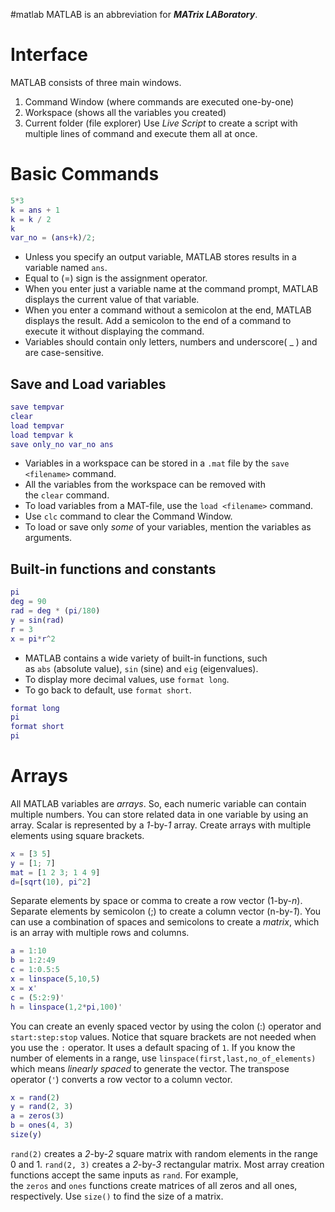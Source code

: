 #matlab
MATLAB is an abbreviation for ***MATrix LABoratory***.
# Interface
MATLAB consists of three main windows.
1. Command Window (where commands are executed one-by-one)
2. Workspace (shows all the variables you created)
3. Current folder (file explorer)
Use *Live Script* to create a script with multiple lines of command and execute them all at once.
# Basic Commands
```MATLAB
5*3
k = ans + 1
k = k / 2
k
var_no = (ans+k)/2;
```
+ Unless you specify an output variable, MATLAB stores results in a variable named `ans`.
+ Equal to (=) sign is the assignment operator.
+ When you enter just a variable name at the command prompt, MATLAB displays the current value of that variable.
+ When you enter a command without a semicolon at the end, MATLAB displays the result. Add a semicolon to the end of a command to execute it without displaying the command.
+ Variables should contain only letters, numbers and underscore( _ ) and are case-sensitive.
## Save and Load variables
``` MATLAB
save tempvar
clear
load tempvar
load tempvar k
save only_no var_no ans
```
+ Variables in a workspace can be stored in a `.mat` file by the `save <filename>` command.
+ All the variables from the workspace can be removed with the `clear` command.
+ To load variables from a MAT-file, use the `load <filename>` command.
+ Use `clc` command to clear the Command Window.
+ To load or save only _some_ of your variables, mention the variables as arguments.
## Built-in functions and constants
``` MATLAB
pi
deg = 90
rad = deg * (pi/180)
y = sin(rad)
r = 3
x = pi*r^2
```
- MATLAB contains a wide variety of built-in functions, such as `abs` (absolute value), `sin` (sine) and `eig` (eigenvalues).
- To display more decimal values, use `format long`.
- To go back to default, use `format short`.
```MATLAB
format long
pi
format short
pi
```
# Arrays
All MATLAB variables are _arrays_. So, each numeric variable can contain multiple numbers. You can store related data in one variable by using an array.
Scalar is represented by a _1_-by-_1_ array. Create arrays with multiple elements using square brackets.
``` MATLAB
x = [3 5]
y = [1; 7]
mat = [1 2 3; 1 4 9]
d=[sqrt(10), pi^2]
```
Separate elements by space or comma to create a row vector (1-by-_n_). Separate elements by semicolon (;) to create a column vector (n-by-_1_).
You can use a combination of spaces and semicolons to create a _matrix_, which is an array with multiple rows and columns.
```MATLAB
a = 1:10
b = 1:2:49
c = 1:0.5:5
x = linspace(5,10,5)
x = x'
c = (5:2:9)'
h = linspace(1,2*pi,100)'
```
You can create an evenly spaced vector by using the colon (:) operator and `start:step:stop` values. Notice that square brackets are not needed when you use the `:` operator. It uses a default spacing of `1`.
If you know the number of elements in a range, use `linspace(first,last,no_of_elements)` which means *linearly spaced* to generate the vector.
The transpose operator (`'`) converts a row vector to a column vector.
```MATLAB
x = rand(2)
y = rand(2, 3)
a = zeros(3)
b = ones(4, 3)
size(y)
```
`rand(2)` creates a _2_-by-_2_ square matrix with random elements in the range 0 and 1. `rand(2, 3)` creates a _2_-by-_3_ rectangular matrix.
Most array creation functions accept the same inputs as `rand`. For example, the `zeros` and `ones` functions create matrices of all zeros and all ones, respectively.
Use `size()` to find the size of a matrix.